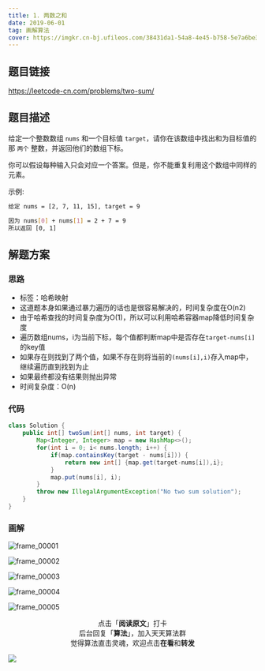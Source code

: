 ```yaml
---
title: 1. 两数之和
date: 2019-06-01
tag: 画解算法
cover: https://imgkr.cn-bj.ufileos.com/38431da1-54a8-4e45-b758-5e7a6be37428.png
---
```


## 题目链接

https://leetcode-cn.com/problems/two-sum/

## 题目描述

给定一个整数数组 `nums` 和一个目标值 `target`，请你在该数组中找出和为目标值的那 `两个` 整数，并返回他们的数组下标。

你可以假设每种输入只会对应一个答案。但是，你不能重复利用这个数组中同样的元素。

示例:

```bash
给定 nums = [2, 7, 11, 15], target = 9

因为 nums[0] + nums[1] = 2 + 7 = 9
所以返回 [0, 1]
```

## 解题方案

### 思路

- 标签：哈希映射
- 这道题本身如果通过暴力遍历的话也是很容易解决的，时间复杂度在O(n2)
- 由于哈希查找的时间复杂度为O(1)，所以可以利用哈希容器map降低时间复杂度
- 遍历数组nums，i为当前下标，每个值都判断map中是否存在`target-nums[i]`的key值
- 如果存在则找到了两个值，如果不存在则将当前的`(nums[i],i)`存入map中，继续遍历直到找到为止
- 如果最终都没有结果则抛出异常
- 时间复杂度：O(n)


### 代码

```java
class Solution {
    public int[] twoSum(int[] nums, int target) {
        Map<Integer, Integer> map = new HashMap<>();
        for(int i = 0; i< nums.length; i++) {
            if(map.containsKey(target - nums[i])) {
                return new int[] {map.get(target-nums[i]),i};
            }
            map.put(nums[i], i);
        }
        throw new IllegalArgumentException("No two sum solution");
    }
}
```

### 画解

![frame_00001](https://imgkr.cn-bj.ufileos.com/09acf414-6f96-4b37-b092-8aee21e02c37.png)

![frame_00002](https://imgkr.cn-bj.ufileos.com/3bb9265e-f1e3-42f3-9db9-8bf33e68c159.png)

![frame_00003](https://imgkr.cn-bj.ufileos.com/df561dad-00af-4ce4-99f9-da2395f102f4.png)

![frame_00004](https://imgkr.cn-bj.ufileos.com/0a145917-2a28-44b3-bfd8-820831a82169.png)

![frame_00005](https://imgkr.cn-bj.ufileos.com/38431da1-54a8-4e45-b758-5e7a6be37428.png)

<span style="display:block;text-align:center;">点击「<strong>阅读原文</strong>」打卡</span>
<span style="display:block;text-align:center;">后台回复「<strong>算法</strong>」，加入天天算法群</span>
<span style="display:block;text-align:center;">觉得算法直击灵魂，欢迎点击<strong>在看</strong>和<strong>转发</strong></span>

![](https://imgkr.cn-bj.ufileos.com/f3e6917b-991c-4ef5-a29a-bb5d9af1273a.gif)